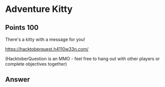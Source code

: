 # Adventure Kitty

## Points 100

There's a kitty with a message for you!

https://hacktoberquest.h4110w33n.com/

(HacktoberQuestion is an MMO - feel free to hang out with other players or complete objectives together)

## Answer

